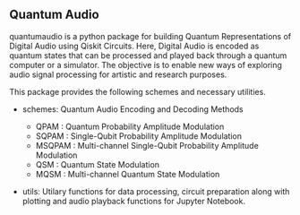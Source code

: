 ## Quantum Audio
quantumaudio is a python package for building Quantum Representations of Digital Audio using Qiskit Circuits. Here, Digital Audio is encoded as quantum states that can be processed and played back through a quantum computer or a simulator. The objective is to enable new ways of exploring audio signal processing for artistic and research purposes. 

This package provides the following schemes and necessary utilities.

- schemes: Quantum Audio Encoding and Decoding Methods

    - QPAM   : Quantum Probability Amplitude Modulation
    - SQPAM  : Single-Qubit Probability Amplitude Modulation
    - MSQPAM : Multi-channel Single-Qubit Probability Amplitude Modulation
    - QSM    : Quantum State Modulation
    - MQSM   : Multi-channel Quantum State Modulation

- utils: Utilary functions for data processing, circuit preparation along
         with plotting and audio playback functions for Jupyter Notebook.
